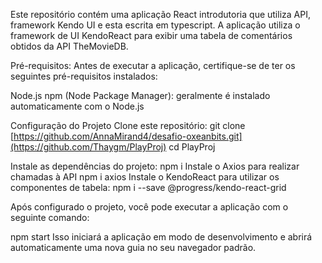 Este repositório contém uma aplicação React introdutoria que utiliza API, framework Kendo UI e esta escrita em typescript. A aplicação utiliza o framework de UI KendoReact para exibir uma tabela de comentários obtidos da API TheMovieDB.

Pré-requisitos:
Antes de executar a aplicação, certifique-se de ter os seguintes pré-requisitos instalados:

Node.js
npm (Node Package Manager): geralmente é instalado automaticamente com o Node.js

Configuração do Projeto
Clone este repositório:
git clone [https://github.com/AnnaMirand4/desafio-oxeanbits.git](https://github.com/Thaygm/PlayProj)
cd PlayProj

Instale as dependências do projeto:
npm i
Instale o Axios para realizar chamadas à API
npm i axios
Instale o KendoReact para utilizar os componentes de tabela:
npm i --save @progress/kendo-react-grid

Após configurado o projeto, você pode executar a aplicação com o seguinte comando:

npm start
Isso iniciará a aplicação em modo de desenvolvimento e abrirá automaticamente uma nova guia no seu navegador padrão.
